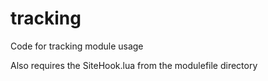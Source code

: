 tracking
===================

Code for tracking module usage


Also requires the SiteHook.lua from the modulefile directory

